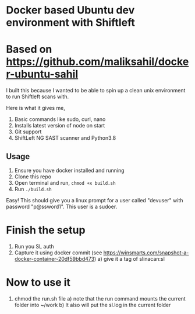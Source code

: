 # Docker based Ubuntu dev environment with Shiftleft
# Based on https://github.com/maliksahil/docker-ubuntu-sahil

I built this because I wanted to be able to spin up a clean unix environment to run Shiftleft scans with.

Here is what it gives me,
1. Basic commands like sudo, curl, nano
2. Installs latest version of node on start
3. Git support
4. ShiftLeft NG SAST scanner and Python3.8

## Usage
1. Ensure you have docker installed and running
2. Clone this repo
3. Open terminal and run, `chmod +x build.sh`
5. Run `./build.sh`

Easy! This should give you a linux prompt for a user called "devuser" with password "p@ssword1". This user is a sudoer.

# Finish the setup

1. Run you SL auth
2. Capture it using docker commit (see https://winsmarts.com/snapshot-a-docker-container-20df59bbd473)
    a) give it a tag of slinacan:sl

# Now to use it
1. chmod the run.sh file
    a) note that the run command mounts the current folder into ~/work
    b) It also will put the sl.log in the current folder

